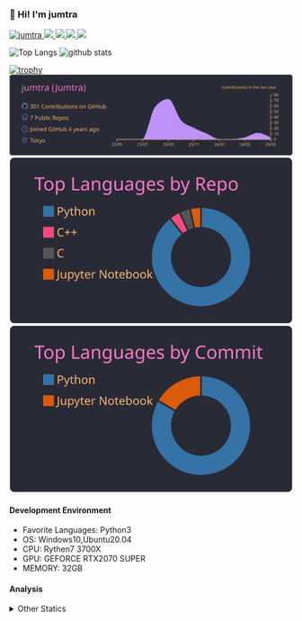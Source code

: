 ### 👋 Hi! I'm jumtra
<p align="left"> 
  <a href="https://github.com/jumtra/jumtra/">
    <img src="https://komarev.com/ghpvc/?username=jumtra" alt="jumtra" />
  </a>
  <a href="http://twitter.com/Jumtra1">
    <img height="20" src="https://img.shields.io/twitter/follow/Jumtra1?label=Twitter&logo=twitter&style=flat" />
  </a>
  <a href="https://github.com/jumtra">
    <img height="20" src="https://img.shields.io/github/followers/jumtra?label=follow&logo=github&style=flat" />
  </a>
  <a href="http://qiita.com/Jumtra">
    <img height="20" src="https://qiita-badge.apiapi.app/s/Jumtra/posts.svg" />
  </a>
  <a href="http://qiita.com/Jumtra">
    <img height="20" src="https://qiita-badge.apiapi.app/s/Jumtra/contributions.svg" />
  </a>
</p>

<p align="left"> 
  <img alt="Top Langs" height="150px" src="https://github-readme-stats.vercel.app/api/top-langs/?username=jumtra&layout=compact&count_private=true&show_icons=true&show_icons=true&theme=onedark" />
  <img alt="github stats" height="150px" src="https://github-readme-stats.vercel.app/api?username=jumtra&count_private=true&show_icons=true&show_icons=true&theme=onedark" />
</p>

[![trophy](https://github-profile-trophy.vercel.app/?username=jumtra&theme=gruvbox)](https://github.com/ryo-ma/github-profile-trophy)
[![](https://raw.githubusercontent.com/jumtra/jumtra/master/profile-summary-card-output/dracula/0-profile-details.svg)](https://github.com/vn7n24fzkq/github-profile-summary-cards)
[![](https://raw.githubusercontent.com/jumtra/jumtra/master/profile-summary-card-output/dracula/1-repos-per-language.svg)](https://github.com/vn7n24fzkq/github-profile-summary-cards)
[![](https://raw.githubusercontent.com/jumtra/jumtra/master/profile-summary-card-output/dracula/2-most-commit-language.svg)](https://github.com/vn7n24fzkq/github-profile-summary-cards)


#### Development Environment

- Favorite Languages: Python3
- OS: Windows10,Ubuntu20.04
- CPU: Rythen7 3700X
- GPU: GEFORCE RTX2070 SUPER
- MEMORY: 32GB

#### Analysis
<details>
  <summary>Other Statics</summary>
<!--START_SECTION:waka-->
![Code Time](http://img.shields.io/badge/Code%20Time-412%20hrs%203%20mins-blue)

![Profile Views](http://img.shields.io/badge/Profile%20Views-0-blue)

**🐱 My GitHub Data** 

> 📦 403.0 kB Used in GitHub's Storage 
 > 
> 🏆 0 Contributions in the Year 2024
 > 
> 💼 Opted to Hire
 > 
> 📜 10 Public Repositories 
 > 
> 🔑 24 Private Repositories 
 > 
**I'm an Early 🐤** 

```text
🌞 Morning                99 commits          ████░░░░░░░░░░░░░░░░░░░░░   17.43 % 
🌆 Daytime                212 commits         █████████░░░░░░░░░░░░░░░░   37.32 % 
🌃 Evening                228 commits         ██████████░░░░░░░░░░░░░░░   40.14 % 
🌙 Night                  29 commits          █░░░░░░░░░░░░░░░░░░░░░░░░   05.11 % 
```
📅 **I'm Most Productive on Wednesday** 

```text
Monday                   78 commits          ███░░░░░░░░░░░░░░░░░░░░░░   13.73 % 
Tuesday                  93 commits          ████░░░░░░░░░░░░░░░░░░░░░   16.37 % 
Wednesday                103 commits         █████░░░░░░░░░░░░░░░░░░░░   18.13 % 
Thursday                 72 commits          ███░░░░░░░░░░░░░░░░░░░░░░   12.68 % 
Friday                   64 commits          ███░░░░░░░░░░░░░░░░░░░░░░   11.27 % 
Saturday                 101 commits         ████░░░░░░░░░░░░░░░░░░░░░   17.78 % 
Sunday                   57 commits          ███░░░░░░░░░░░░░░░░░░░░░░   10.04 % 
```


📊 **This Week I Spent My Time On** 

```text
🕑︎ Time Zone: Asia/Tokyo

💬 Programming Languages: 
Terraform                16 hrs 49 mins      ████████████░░░░░░░░░░░░░   48.40 % 
Python                   15 hrs 13 mins      ███████████░░░░░░░░░░░░░░   43.83 % 
JSON                     1 hr 24 mins        █░░░░░░░░░░░░░░░░░░░░░░░░   04.05 % 
Text                     29 mins             ░░░░░░░░░░░░░░░░░░░░░░░░░   01.42 % 
TOML                     26 mins             ░░░░░░░░░░░░░░░░░░░░░░░░░   01.25 % 

🔥 Editors: 
VS Code                  34 hrs 45 mins      █████████████████████████   100.00 % 

🐱‍💻 Projects: 
geekly-llm-job-offer     34 hrs 45 mins      █████████████████████████   100.00 % 

💻 Operating System: 
Windows                  34 hrs 45 mins      █████████████████████████   100.00 % 
```

**I Mostly Code in Python** 

```text
Python                   30 repos            ██████████████████████░░░   88.24 % 
Jupyter Notebook         2 repos             █░░░░░░░░░░░░░░░░░░░░░░░░   05.88 % 
C                        1 repo              █░░░░░░░░░░░░░░░░░░░░░░░░   02.94 % 
C++                      1 repo              █░░░░░░░░░░░░░░░░░░░░░░░░   02.94 % 
```



**Timeline**

![Lines of Code chart](https://raw.githubusercontent.com/jumtra/jumtra/master/assets/bar_graph.png)


 Last Updated on 24/05/2024 19:33:43 UTC
<!--END_SECTION:waka-->
 </details>
